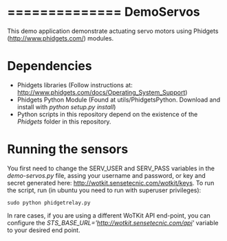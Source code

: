 ==============
DemoServos
==============

This demo application demonstrate actuating servo motors using Phidgets (http://www.phidgets.com/) modules.


Dependencies
============

* Phidgets libraries (Follow instructions at: http://www.phidgets.com/docs/Operating_System_Support)
* Phidgets Python Module (Found at utils/PhidgetsPython. Download and install with *python setup.py install*)
* Python scripts in this repository depend on the existence of the *Phidgets* folder in this repository.

Running the sensors
===================

You first need to change the SERV_USER and SERV_PASS variables in the *demo-servos.py* file, assing your username and password, or key and secret generated here: http://wotkit.sensetecnic.com/wotkit/keys. To run the script, run (in ubuntu you need to run with superuser privileges):

```
sudo python phidgetrelay.py
```
In rare cases, if you are using a different WoTKit API end-point, you can configure the *STS_BASE_URL='http://wotkit.sensetecnic.com/api'* variable to your desired end point.


